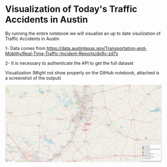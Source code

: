 # Visualization of Today's Traffic Accidents in Austin

By running the entire notebook we will visualize an up to date visulization of Traffic Accidents in Austin

  1- Data comes from https://data.austintexas.gov/Transportation-and-Mobility/Real-Time-Traffic-Incident-Reports/dx9v-zd7x
  
  2- It is necessary to authenticate the API to get the full dataset

Visualization (Might not show properly on the GitHub notebook, attached is a screenshot of the output)


<img src="https://github.com/mnovovil/AustinTrafficAccidentsToday/blob/main/Visualization.png">
